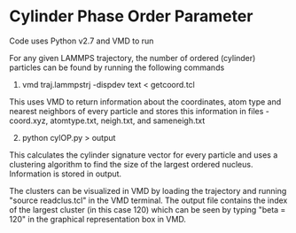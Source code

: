# Cylinder Phase Order Parameter 

Code uses Python v2.7 and VMD to run

For any given LAMMPS trajectory, the number of ordered (cylinder) particles can be found by running the following commands

1. vmd traj.lammpstrj -dispdev text < getcoord.tcl 

This uses VMD to return information about the coordinates, atom type and nearest neighbors of every particle and stores this information in files - coord.xyz, atomtype.txt, neigh.txt, and sameneigh.txt

2. python cylOP.py > output

This calculates the cylinder signature vector for every particle and uses a clustering algorithm to find the size of the largest ordered nucleus. 
Information is stored in output. 

The clusters can be visualized in VMD by loading the trajectory and running "source readclus.tcl" in the VMD terminal. The output file contains the index of the largest cluster (in this case 120) which can be seen by typing "beta = 120" in the graphical representation box in VMD.
